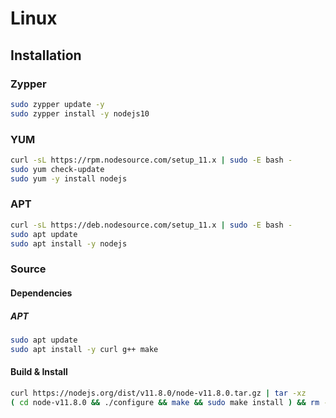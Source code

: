 # Linux

## Installation

### Zypper

```sh
sudo zypper update -y
sudo zypper install -y nodejs10
```

### YUM

```sh
curl -sL https://rpm.nodesource.com/setup_11.x | sudo -E bash -
sudo yum check-update
sudo yum -y install nodejs
```

### APT

```sh
curl -sL https://deb.nodesource.com/setup_11.x | sudo -E bash -
sudo apt update
sudo apt install -y nodejs
```

### Source

#### Dependencies

##### APT

```sh
sudo apt update
sudo apt install -y curl g++ make
```

#### Build & Install

```sh
curl https://nodejs.org/dist/v11.8.0/node-v11.8.0.tar.gz | tar -xz
( cd node-v11.8.0 && ./configure && make && sudo make install ) && rm -r node-v11.8.0
```
